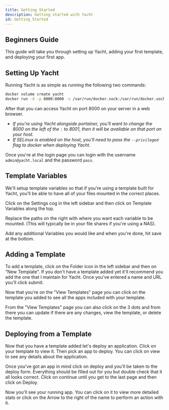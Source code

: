 ```yaml
---
title: Getting Started
description: Getting started with Yacht
id: Getting_Started
---
```

## Beginners Guide
This guide will take you through setting up Yacht, adding your first template, and deploying your first app.

## Setting Up Yacht
Running Yacht is as simple as running the following two commands:

```bash
docker volume create yacht
docker run -d -p 8000:8000 -v /var/run/docker.sock:/var/run/docker.sock -v yacht:/config --name yacht --restart unless-stopped selfhostedpro/yacht
```

After that you can access Yacht on port 8000 on your server in a web browser.

- _If you're using Yacht alongside portainer, you'll want to change the 8000 on the left of the `:` to 8001, then it will be available on that port on your host._
- _If SELinux is enabled on the host, you'll need to pass the `--privileged` flag to docker when deploying Yacht._

Once you're at the login page you can login with the username `admin@yacht.local` and the password `pass`.

## Template Variables
We'll setup template variables so that if you're using a template built for Yacht, you'll be able to have all of your files mounted in the correct places.

Click on the Settings cog in the left sidebar and then click on Template Variables along the top.

Replace the paths on the right with where you want each variable to be mounted. (This will typically be in your file shares if you're using a NAS).

Add any additional Variables you would like and when you're done, hit save at the bottom.

## Adding a Template
To add a template, click on the Folder icon in the left sidebar and then on "New Template". If you don't have a template added yet it'll recommend you add the one that I maintain for Yacht. Once you've entered a name and URL you'll click submit.

Now that you're on the "View Templates" page you can click on the template you added to see all the apps included with your template.

From the "View Templates" page you can also click on the 3 dots and from there you can update if there are any changes, view the template, or delete the template.

## Deploying from a Template
Now that you have a template added let's deploy an application. Click on your template to view it. Then pick an app to deploy. You can click on view to see any details about the application.

Once you've got an app in mind click on deploy and you'll be taken to the deploy form. Everything should be filled out for you but double check that it all looks correct. Click on continue until you get to the last page and then click on Deploy.

Now you'll see your running app. You can click on it to view more detailed stats or click on the Arrow to the right of the name to perform an action with it.
